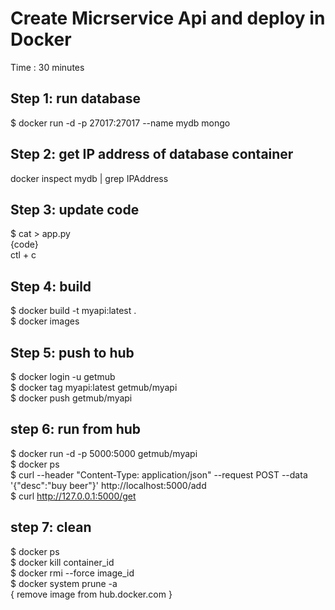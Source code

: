 # Create Micrservice Api and deploy in Docker #
Time : 30 minutes

## Step 1: run database ##
$ docker run -d -p 27017:27017 --name mydb mongo

## Step 2: get IP address of database container ##
docker inspect mydb | grep IPAddress

## Step 3: update code ##
$ cat > app.py  <br/>
{code}  <br/>
ctl + c	  <br/>

## Step 4: build ##  
$ docker build -t myapi:latest .   <br/>
$ docker images  <br/>

## Step 5: push to hub ##
$ docker login -u getmub  <br/>
$ docker tag myapi:latest getmub/myapi  <br/>
$ docker push getmub/myapi  <br/>

## step 6: run from hub ##
$ docker run -d -p 5000:5000 getmub/myapi  <br/>
$ docker ps  <br/>
$ curl --header "Content-Type: application/json" --request POST  --data '{"desc":"buy beer"}'  http://localhost:5000/add  <br/>
$ curl http://127.0.0.1:5000/get  <br/>

## step 7: clean ##
$ docker ps  <br/>
$ docker kill container_id  <br/>
$ docker rmi --force image_id <br/>
$ docker system prune -a  <br/>
{ remove image from hub.docker.com }
